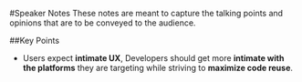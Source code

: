 #Speaker Notes
These notes are meant to capture the talking points and opinions that are to be conveyed to the audience.

##Key Points
* Users expect **intimate UX**, Developers should get more **intimate with the platforms** they are targeting while striving to **maximize code reuse**.